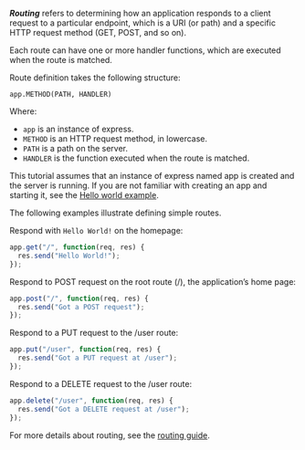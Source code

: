 **_Routing_** refers to determining how an application responds to a client request to a particular endpoint, which is a URI (or path) and a specific HTTP request method (GET, POST, and so on).

Each route can have one or more handler functions, which are executed when the route is matched.

Route definition takes the following structure:

`app.METHOD(PATH, HANDLER)`

Where:

- `app` is an instance of express.
- `METHOD` is an HTTP request method, in lowercase.
- `PATH` is a path on the server.
- `HANDLER` is the function executed when the route is matched.

This tutorial assumes that an instance of express named app is created and the server is running. If you are not familiar with creating an app and starting it, see the [Hello world example](https://expressjs.com/en/starter/hello-world.html).

The following examples illustrate defining simple routes.

Respond with `Hello World!` on the homepage:

```typescript
app.get("/", function(req, res) {
  res.send("Hello World!");
});
```

Respond to POST request on the root route (/), the application’s home page:

```typescript
app.post("/", function(req, res) {
  res.send("Got a POST request");
});
```

Respond to a PUT request to the /user route:

```typescript
app.put("/user", function(req, res) {
  res.send("Got a PUT request at /user");
});
```

Respond to a DELETE request to the /user route:

```typescript
app.delete("/user", function(req, res) {
  res.send("Got a DELETE request at /user");
});
```

For more details about routing, see the [routing guide](https://expressjs.com/en/guide/routing.html).
